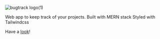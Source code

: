 ![bugtrack logo(1)](https://user-images.githubusercontent.com/83246516/135730703-90fc04be-3118-4421-8b93-209b00e0c778.png)

Web app to keep track of your projects.
Built with MERN stack
Styled with Tailwindcss

Have a [look](https://matanweiss.github.io/BugTrack)!